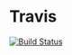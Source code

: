 Travis
===================

[![Build Status](https://secure.travis-ci.org/travis-ci/travis-ci-php-example.png?branch=master)](http://travis-ci.org/batirkhan1/travis)

